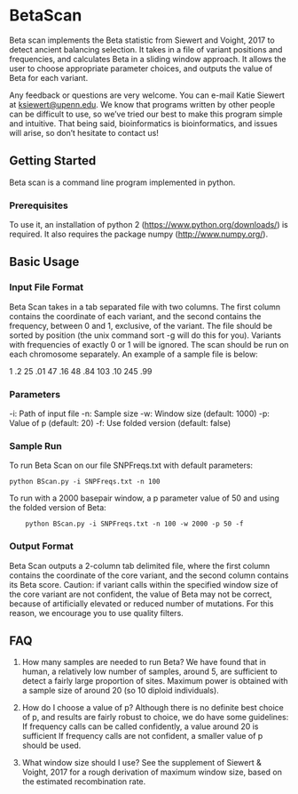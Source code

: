 # BetaScan
Beta scan implements the Beta statistic from Siewert and Voight, 2017 to detect ancient balancing selection. It takes in a file of variant positions and frequencies, and calculates Beta in a sliding window approach. It allows the user to choose appropriate parameter choices, and outputs the value of Beta for each variant.

Any feedback or questions are very welcome. You can e-mail Katie Siewert at ksiewert@upenn.edu. We know that programs written by other people can be difficult to use, so we’ve tried our best to make this program simple and intuitive. That being said, bioinformatics is bioinformatics, and issues will arise, so don’t hesitate to contact us!

## Getting Started
Beta scan is a command line program implemented in python.

### Prerequisites 
To use it, an installation of python 2 (https://www.python.org/downloads/) is required. It also requires the package numpy (http://www.numpy.org/). 

## Basic Usage

### Input File Format
Beta Scan takes in a tab separated file with two columns. The first column contains the coordinate of each variant, and the second contains the frequency, between 0 and 1, exclusive, of the variant. The file should be sorted by position (the unix command sort -g will do this for you). Variants with frequencies of exactly 0 or 1 will be ignored. The scan should be run on each chromosome separately. An example of a sample file is below:

1	.2
25	.01
47	.16
48	.84
103	.10
245	.99

### Parameters 
-i: Path of input file
-n: Sample size
-w: Window size (default: 1000)
-p: Value of p (default: 20)
-f: Use folded version (default: false)

### Sample Run
To run Beta Scan on our file SNPFreqs.txt with default parameters:
```
python BScan.py -i SNPFreqs.txt -n 100
```
To run with a 2000 basepair window, a p parameter value of 50 and using the folded version of Beta:
```
	python BScan.py -i SNPFreqs.txt -n 100 -w 2000 -p 50 -f
```

### Output Format
Beta Scan outputs a 2-column tab delimited file, where the first column contains the coordinate of the core variant, and the second column contains its Beta score.
Caution: if variant calls within the specified window size of the core variant are not confident, the value of Beta may not be correct, because of artificially elevated or reduced number of mutations. For this reason, we encourage you to use quality filters.

## FAQ
1. How many samples are needed to run Beta?
We have found that in human, a relatively low number of samples, around 5, are sufficient to detect a fairly large proportion of sites. Maximum power is obtained with a sample size of around 20 (so 10 diploid individuals).

2. How do I choose a value of p?
Although there is no definite best choice of p, and results are fairly robust to choice, we do have some guidelines:
If frequency calls can be called confidently, a value around 20 is sufficient
If frequency calls are not confident, a smaller value of p should be used. 

3. What window size should I use?
See the supplement of Siewert & Voight, 2017 for a rough derivation of maximum window size, based on the estimated recombination rate.


